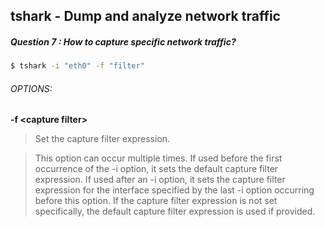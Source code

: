 ## tshark - Dump and analyze network traffic
##### Question 7 : How to capture specific network traffic?
```bash
$ tshark -i "eth0" -f "filter"
```

###### OPTIONS:


__-f \<capture filter>__

>Set the capture filter expression.

>This option can occur multiple times. If used before the first occurrence of the -i option, it sets the default capture filter expression. If used after an -i option, it sets the capture filter expression for the interface specified by the last -i option occurring before this option. If the capture filter expression is not set specifically, the default capture filter expression is used if provided.
